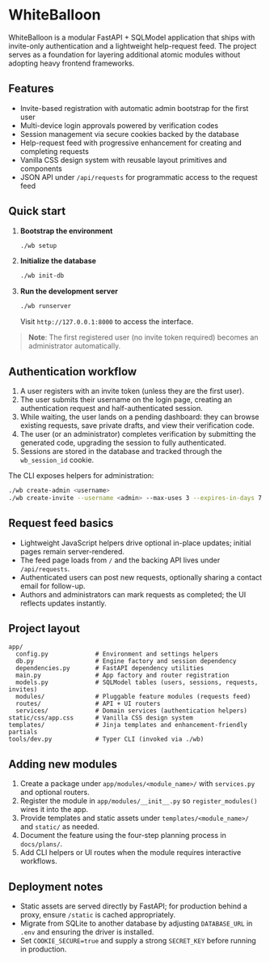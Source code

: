 # WhiteBalloon

WhiteBalloon is a modular FastAPI + SQLModel application that ships with invite-only authentication and a lightweight help-request feed. The project serves as a foundation for layering additional atomic modules without adopting heavy frontend frameworks.

## Features
- Invite-based registration with automatic admin bootstrap for the first user
- Multi-device login approvals powered by verification codes
- Session management via secure cookies backed by the database
- Help-request feed with progressive enhancement for creating and completing requests
- Vanilla CSS design system with reusable layout primitives and components
- JSON API under `/api/requests` for programmatic access to the request feed

## Quick start
1. **Bootstrap the environment**
   ```bash
   ./wb setup
   ```
2. **Initialize the database**
   ```bash
   ./wb init-db
   ```
3. **Run the development server**
   ```bash
   ./wb runserver
   ```
   Visit `http://127.0.0.1:8000` to access the interface.

> **Note**: The first registered user (no invite token required) becomes an administrator automatically.

## Authentication workflow
1. A user registers with an invite token (unless they are the first user).
2. The user submits their username on the login page, creating an authentication request and half-authenticated session.
3. While waiting, the user lands on a pending dashboard: they can browse existing requests, save private drafts, and view their verification code.
4. The user (or an administrator) completes verification by submitting the generated code, upgrading the session to fully authenticated.
5. Sessions are stored in the database and tracked through the `wb_session_id` cookie.

The CLI exposes helpers for administration:
```bash
./wb create-admin <username>
./wb create-invite --username <admin> --max-uses 3 --expires-in-days 7
```

## Request feed basics
- Lightweight JavaScript helpers drive optional in-place updates; initial pages remain server-rendered.
- The feed page loads from `/` and the backing API lives under `/api/requests`.
- Authenticated users can post new requests, optionally sharing a contact email for follow-up.
- Authors and administrators can mark requests as completed; the UI reflects updates instantly.

## Project layout
```
app/
  config.py             # Environment and settings helpers
  db.py                 # Engine factory and session dependency
  dependencies.py       # FastAPI dependency utilities
  main.py               # App factory and router registration
  models.py             # SQLModel tables (users, sessions, requests, invites)
  modules/              # Pluggable feature modules (requests feed)
  routes/               # API + UI routers
  services/             # Domain services (authentication helpers)
static/css/app.css      # Vanilla CSS design system
templates/              # Jinja templates and enhancement-friendly partials
tools/dev.py            # Typer CLI (invoked via ./wb)
```

## Adding new modules
1. Create a package under `app/modules/<module_name>/` with `services.py` and optional routers.
2. Register the module in `app/modules/__init__.py` so `register_modules()` wires it into the app.
3. Provide templates and static assets under `templates/<module_name>/` and `static/` as needed.
4. Document the feature using the four-step planning process in `docs/plans/`.
5. Add CLI helpers or UI routes when the module requires interactive workflows.

## Deployment notes
- Static assets are served directly by FastAPI; for production behind a proxy, ensure `/static` is cached appropriately.
- Migrate from SQLite to another database by adjusting `DATABASE_URL` in `.env` and ensuring the driver is installed.
- Set `COOKIE_SECURE=true` and supply a strong `SECRET_KEY` before running in production.
